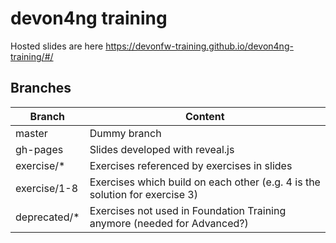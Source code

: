 # devon4ng training

Hosted slides are here https://devonfw-training.github.io/devon4ng-training/#/

## Branches

| Branch            | Content                                                                     |
| ----------------- | --------------------------------------------------------------------------- |
| master            | Dummy branch                                                                |
| gh-pages          | Slides developed with reveal.js                                             |
| exercise/*        | Exercises referenced by exercises in slides                                 |
| exercise/1-8      | Exercises which build on each other (e.g. 4 is the solution for exercise 3) |
| deprecated/*      | Exercises not used in Foundation Training anymore (needed for Advanced?)    |

